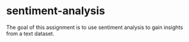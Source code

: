 # sentiment-analysis
The goal of this assignment is to use sentiment analysis to gain insights from a text dataset.
